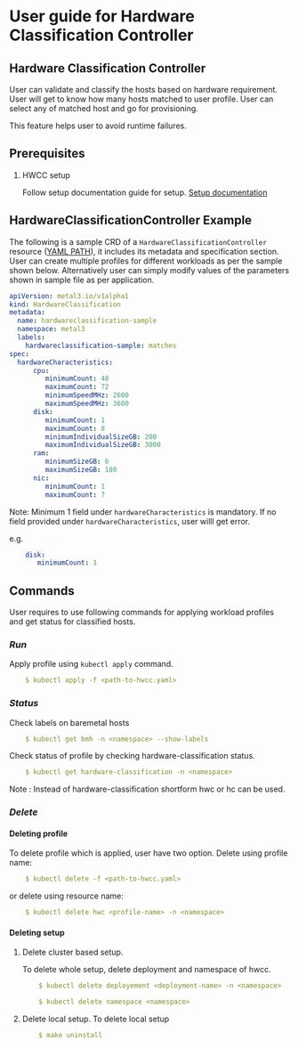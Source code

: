 # User guide for Hardware Classification Controller

## Hardware Classification Controller

User can validate and classify the hosts based on hardware requirement.
User will get to know how many hosts matched to user profile.
User can select any of matched host and go for provisioning.

This feature helps user to avoid runtime failures.

## Prerequisites

1. HWCC setup

    Follow setup documentation guide for setup.
[Setup documentation](docs/dev-setup.md)

## HardwareClassificationController Example

The following is a sample CRD of a `HardwareClassificationController` resource
([YAML PATH](config/samples/metal3.io_v1alpha1_hardwareclassification.yaml)),
it includes its metadata and specification section.
User can create multiple profiles for different workloads as per the sample
shown below. Alternatively user can simply modify values of the parameters
shown in sample file as per application.

```yaml
apiVersion: metal3.io/v1alpha1
kind: HardwareClassification
metadata:
  name: hardwareclassification-sample
  namespace: metal3
  labels:
    hardwareclassification-sample: matches
spec:
  hardwareCharacteristics:
      cpu:
         minimumCount: 48
         maximumCount: 72
         minimumSpeedMHz: 2600
         maximumSpeedMHz: 3600
      disk:
         minimumCount: 1
         maximumCount: 8
         minimumIndividualSizeGB: 200
         maximumIndividualSizeGB: 3000
      ram:
         minimumSizeGB: 6
         maximumSizeGB: 180
      nic:
         minimumCount: 1
         maximumCount: 7
```

Note: Minimum 1 field under `hardwareCharacteristics` is mandatory.
If no field provided under `hardwareCharacteristics`, user willl get error.

e.g.

```yaml
    disk:
       minimumCount: 1
```

## Commands

User requires to use following commands for applying workload profiles
and get status for classified hosts.

### *Run*

Apply profile using `kubectl apply` command.

```yaml
    $ kubectl apply -f <path-to-hwcc.yaml>
```

### *Status*

Check labels on baremetal hosts

```yaml
    $ kubectl get bmh -n <namespace> --show-labels
```

Check status of profile by checking hardware-classification status.

```yaml
    $ kubectl get hardware-classification -n <namespace>
```

Note : Instead of hardware-classification shortform hwc or hc can be used.

### *Delete*

#### Deleting profile

To delete profile which is applied, user have two option.
    Delete using profile name:

```yaml
    $ kubectl delete -f <path-to-hwcc.yaml>
```

or delete using resource name:

```yaml
    $ kubectl delete hwc <profile-name> -n <namespace>
```

#### Deleting setup

1. Delete cluster based setup.

    To delete whole setup, delete deployment and namespace of hwcc.

    ```yaml
        $ kubectl delete deployement <deployment-name> -n <namespace>

        $ kubectl delete namespace <namespace>
    ```

1. Delete local setup.
    To delete local setup

    ```yaml
        $ make uninstall
    ```

